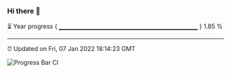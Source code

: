 ### Hi there 👋

⏳ Year progress { ▁▁▁▁▁▁▁▁▁▁▁▁▁▁▁▁▁▁▁▁▁▁▁▁▁▁▁▁▁▁ } 1.85 %

---

⏰ Updated on Fri, 07 Jan 2022 18:14:23 GMT

![Progress Bar CI](https://github.com/liununu/liununu/workflows/Progress%20Bar%20CI/badge.svg)
